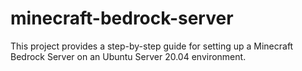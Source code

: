 # minecraft-bedrock-server
This project provides a step-by-step guide for setting up a Minecraft Bedrock Server on an Ubuntu Server 20.04 environment.
